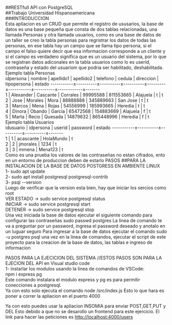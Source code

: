 <p class="has-line-data" data-line-start="0" data-line-end="24">##RESTfull API con PostgreSQL<br>
##Trabajo Universidad Hispanoamericana<br>
###INTRODUCCION<br>
Esta apliacion es un CRUD que permite el registro de ususarios, la base de datos es una base pequeña que consta de dos tablas relacionadas, una llamada Personas y otra llamada usuarios, como es una base de datos de un taller se creo la tabla personas para regristrar los datos de todas las personas, en ese tabla hay un campo que se llama tipo persona, si el campo el falso quiere decir que esa informacion corresponde a un cliente y si el campo es verdadero significa que es un usuario del sistema, por lo que se registran datos adiconales en la tabla usuarios como lo es userid, contraseña y estado del usuariom que podria ser habilitado, deshabilitada. Ejemplo tabla Personas<br>
idpersona | nombre | apellido1 | apellido2 | telefono | cedula | direccion | tipopersona | estado -----------±----------±----------±----------±---------±-----------±----------±------------±-------<br>
1 | Alexander | Cascante | Corrales | 99995588 | 811553665 | Alajuela | t | t<br>
2 | Jose | Morales | Mora | 88888888 | 345889663 | San Jose | t | t<br>
3 | Marcos | Mena | Rojas | 54556999 | 185993665 | Heredia | t | t<br>
4 | Dinora | Obando | Garcia | 65472568 | 154883669 | Alajuela | f | t<br>
5 | Marta | Recio | Quesada | 14879632 | 865448996 | Heredia | f | t<br>
Ejemplo tabla Usuarios<br>
idusuario | idpersona | userid | password | estado -----------±----------±----------±----------±-------<br>
1 | 1 | acascante | HolaMundo | t<br>
2 | 2 | jmorales | 1234 | t<br>
3 | 3 | mmena | Mena123 | t<br>
Como es una prueba los valores de las contraseñas no estan cifrados, ento en un entorno de produccion deben de estarlo PASOS ##PARA LA INSTALACION DE LA BASE DE DATOS POSTGRESS EN AMBIENTE LINUX<br>
1- sudo apt update<br>
2- sudo apt install postgresql postgresql-contrib<br>
3- psql --version<br>
Luego de verificar que la version esta bien, hay que iniciar los sercios como root<br>
VER ESTADO -&gt; sudo service postgresql status<br>
INICIAR -&gt; sudo service postgresql start<br>
DETENER -&gt; sudo service postgresql stop<br>
Una vez iniciada la base de datos ejecutar el siguiente comando para configurar las contraseñas sudo passwd postgres La linea de comando te va a preguntar por un password, ingresa el password deseado y anotalo en un luguar seguro Para ingresar a la base de datos ejecutar el comando sudo -u postgres psql una vez en la linea de comandos, ejecutar el script de este proyecto para la creacion de la base de datos, las tablas e ingreso de informacion</p>
<p class="has-line-data" data-line-start="25" data-line-end="30">PASOS PARA LA EJECICION DEL SISTEMA //ESTOS PASOS SON PARA LA EJECION DEL API en Visual studio code<br>
1- instarlar los modulos usando la linea de comandos de VSCode:<br>
npm i express pg<br>
Este comando instalara el modulo express y pg es para permitir conecciones a postgresql.<br>
Ya con esto solo ejecuta el comando node /src/index.js Esto lo que hara es poner a correr la apliacion en el puerto 4000</p>
<p class="has-line-data" data-line-start="31" data-line-end="32">Ya con esto puedes usar la apliacion INSOMIA para enviar POST,GET,PUT y DEL Esto debido a que no se desarollo un frontend para este ejercicio. El link para hacer las peticiones es <a href="http://localhost:4000/users">http://localhost:4000/users</a></p>

